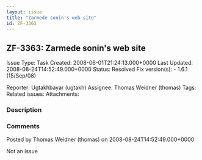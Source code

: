 ```yaml
---
layout: issue
title: "Zarmede sonin's web site"
id: ZF-3363
---
```


ZF-3363: Zarmede sonin's web site
---------------------------------

 Issue Type: Task Created: 2008-06-01T21:24:13.000+0000 Last Updated: 2008-08-24T14:52:49.000+0000 Status: Resolved Fix version(s): - 1.6.1 (15/Sep/08)
 
 Reporter:  Ugtakhbayar (ugtakh)  Assignee:  Thomas Weidner (thomas)  Tags: 
 Related issues: 
 Attachments: 
### Description

 

 

### Comments

Posted by Thomas Weidner (thomas) on 2008-08-24T14:52:49.000+0000

Not an issue

 

 